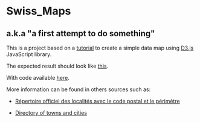 # Swiss_Maps
## a.k.a "a first attempt to do something"

This is a project based on a [tutorial](http://data-map-d3.readthedocs.io/en/latest/index.html) to create a simple data map using [D3.js](https://d3js.org) JavaScript library. 

The expected result should look like [this](http://lvonlanthen.github.io/data-map-d3/).

With code available [here](https://github.com/lvonlanthen/data-map-d3/).

More information can be found in others sources such as:

* [Répertoire officiel des localités avec le code postal et le périmètre](https://opendata.swiss/fr/dataset/amtliches-ortschaftenverzeichnis-mit-postleitzahl-und-perimeter1/)

* [Directory of towns and cities](https://www.cadastre.ch/en/services/service/plz.html)
